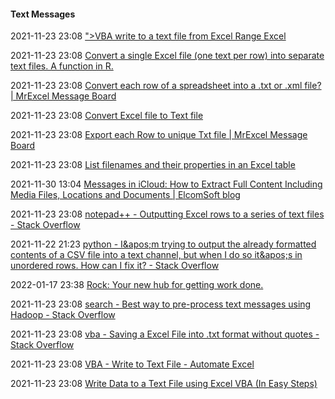####  Text Messages

2021-11-23 23:08 [&quot;&gt;VBA write to a text file from Excel Range Excel](https://analysistabs.com/vba/write-to-text-file-from-excel-range/)

2021-11-23 23:08 [Convert a single Excel file (one text per row) into separate text files. A function in R.](https://gist.github.com/benmarwick/9278490)

2021-11-23 23:08 [Convert each row of a spreadsheet into a .txt or .xml file? | MrExcel Message Board](https://www.mrexcel.com/board/threads/convert-each-row-of-a-spreadsheet-into-a-txt-or-xml-file.593439/)

2021-11-23 23:08 [Convert Excel file to Text file](https://python-forum.io/thread-28239.html)

2021-11-23 23:08 [Export each Row to unique Txt file | MrExcel Message Board](https://www.mrexcel.com/board/threads/export-each-row-to-unique-txt-file.279737/)

2021-11-23 23:08 [List filenames and their properties in an Excel table](https://www.spreadsheet1.com/list-filenames-and-their-properties-in-an-excel-table.html)

2021-11-30 13:04 [Messages in iCloud: How to Extract Full Content Including Media Files, Locations and Documents | ElcomSoft blog](https://blog.elcomsoft.com/2018/11/messages-in-icloud-how-to-extract-full-content-including-media-files-locations-and-documents/)

2021-11-23 23:08 [notepad++ - Outputting Excel rows to a series of text files - Stack Overflow](https://stackoverflow.com/questions/7149539/outputting-excel-rows-to-a-series-of-text-files)

2021-11-22 21:23 [python - I&amp;apos;m trying to output the already formatted contents of a CSV file into a text channel, but when I do so it&amp;apos;s in unordered rows. How can I fix it? - Stack Overflow](https://stackoverflow.com/questions/64321503/im-trying-to-output-the-already-formatted-contents-of-a-csv-file-into-a-text-ch)

2022-01-17 23:38 [Rock: Your new hub for getting work done.](https://rock.so/)

2021-11-23 23:08 [search - Best way to pre-process text messages using Hadoop - Stack Overflow](https://stackoverflow.com/questions/6543102/best-way-to-pre-process-text-messages-using-hadoop)

2021-11-23 23:08 [vba - Saving a Excel File into .txt format without quotes - Stack Overflow](https://stackoverflow.com/questions/11501531/saving-a-excel-file-into-txt-format-without-quotes)

2021-11-23 23:08 [VBA - Write to Text File - Automate Excel](https://www.automateexcel.com/vba/write-to-text-file/)

2021-11-23 23:08 [Write Data to a Text File using Excel VBA (In Easy Steps)](https://www.excel-easy.com/vba/examples/write-data-to-text-file.html)



